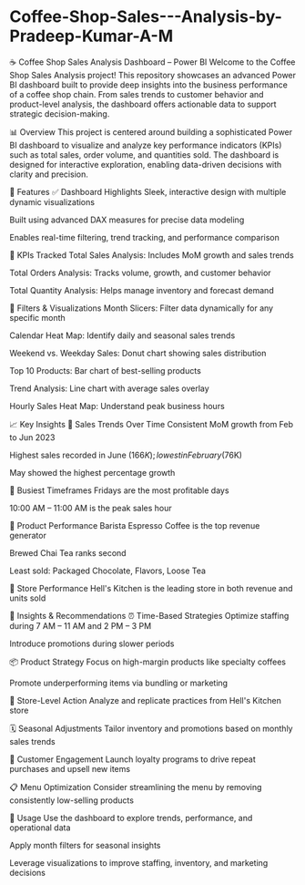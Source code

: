 # Coffee-Shop-Sales---Analysis-by-Pradeep-Kumar-A-M
☕ Coffee Shop Sales Analysis Dashboard – Power BI
Welcome to the Coffee Shop Sales Analysis project! This repository showcases an advanced Power BI dashboard built to provide deep insights into the business performance of a coffee shop chain. From sales trends to customer behavior and product-level analysis, the dashboard offers actionable data to support strategic decision-making.

📊 Overview
This project is centered around building a sophisticated Power BI dashboard to visualize and analyze key performance indicators (KPIs) such as total sales, order volume, and quantities sold. The dashboard is designed for interactive exploration, enabling data-driven decisions with clarity and precision.

🚀 Features
✅ Dashboard Highlights
Sleek, interactive design with multiple dynamic visualizations

Built using advanced DAX measures for precise data modeling

Enables real-time filtering, trend tracking, and performance comparison

📌 KPIs Tracked
Total Sales Analysis: Includes MoM growth and sales trends

Total Orders Analysis: Tracks volume, growth, and customer behavior

Total Quantity Analysis: Helps manage inventory and forecast demand

📅 Filters & Visualizations
Month Slicers: Filter data dynamically for any specific month

Calendar Heat Map: Identify daily and seasonal sales trends

Weekend vs. Weekday Sales: Donut chart showing sales distribution

Top 10 Products: Bar chart of best-selling products

Trend Analysis: Line chart with average sales overlay

Hourly Sales Heat Map: Understand peak business hours

📈 Key Insights
🔹 Sales Trends Over Time
Consistent MoM growth from Feb to Jun 2023

Highest sales recorded in June ($166K); lowest in February ($76K)

May showed the highest percentage growth

🔹 Busiest Timeframes
Fridays are the most profitable days

10:00 AM – 11:00 AM is the peak sales hour

🔹 Product Performance
Barista Espresso Coffee is the top revenue generator

Brewed Chai Tea ranks second

Least sold: Packaged Chocolate, Flavors, Loose Tea

🔹 Store Performance
Hell's Kitchen is the leading store in both revenue and units sold

📌 Insights & Recommendations
⏰ Time-Based Strategies
Optimize staffing during 7 AM – 11 AM and 2 PM – 3 PM

Introduce promotions during slower periods

📦 Product Strategy
Focus on high-margin products like specialty coffees

Promote underperforming items via bundling or marketing

🏪 Store-Level Action
Analyze and replicate practices from Hell's Kitchen store

🗓️ Seasonal Adjustments
Tailor inventory and promotions based on monthly sales trends

🎯 Customer Engagement
Launch loyalty programs to drive repeat purchases and upsell new items

📋 Menu Optimization
Consider streamlining the menu by removing consistently low-selling products

📎 Usage
Use the dashboard to explore trends, performance, and operational data

Apply month filters for seasonal insights

Leverage visualizations to improve staffing, inventory, and marketing decisions

